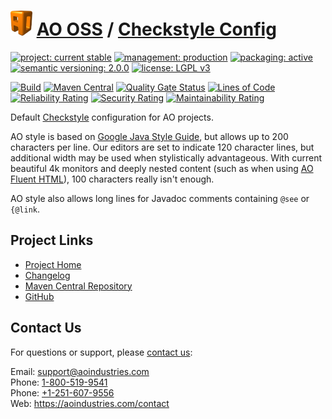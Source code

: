 # [<img src="ao-logo.png" alt="AO Logo" width="35" height="40">](https://github.com/ao-apps) [AO OSS](https://github.com/ao-apps/ao-oss) / [Checkstyle Config](https://github.com/ao-apps/ao-checkstyle-config)

[![project: current stable](https://oss.aoapps.com/ao-badges/project-current-stable.svg)](https://aoindustries.com/life-cycle#project-current-stable)
[![management: production](https://oss.aoapps.com/ao-badges/management-production.svg)](https://aoindustries.com/life-cycle#management-production)
[![packaging: active](https://oss.aoapps.com/ao-badges/packaging-active.svg)](https://aoindustries.com/life-cycle#packaging-active)  
[![semantic versioning: 2.0.0](https://oss.aoapps.com/ao-badges/semver-2.0.0.svg)](https://semver.org/spec/v2.0.0.html)
[![license: LGPL v3](https://oss.aoapps.com/ao-badges/license-lgpl-3.0.svg)](https://www.gnu.org/licenses/lgpl-3.0)

[![Build](https://github.com/ao-apps/ao-checkstyle-config/workflows/Build/badge.svg?branch=master)](https://github.com/ao-apps/ao-checkstyle-config/actions?query=workflow%3ABuild)
[![Maven Central](https://maven-badges.herokuapp.com/maven-central/com.aoapps/ao-checkstyle-config/badge.svg)](https://maven-badges.herokuapp.com/maven-central/com.aoapps/ao-checkstyle-config)
[![Quality Gate Status](https://sonarcloud.io/api/project_badges/measure?branch=master&project=com.aoapps%3Aao-checkstyle-config&metric=alert_status)](https://sonarcloud.io/dashboard?branch=master&id=com.aoapps%3Aao-checkstyle-config)
[![Lines of Code](https://sonarcloud.io/api/project_badges/measure?branch=master&project=com.aoapps%3Aao-checkstyle-config&metric=ncloc)](https://sonarcloud.io/component_measures?branch=master&id=com.aoapps%3Aao-checkstyle-config&metric=ncloc)  
[![Reliability Rating](https://sonarcloud.io/api/project_badges/measure?branch=master&project=com.aoapps%3Aao-checkstyle-config&metric=reliability_rating)](https://sonarcloud.io/component_measures?branch=master&id=com.aoapps%3Aao-checkstyle-config&metric=Reliability)
[![Security Rating](https://sonarcloud.io/api/project_badges/measure?branch=master&project=com.aoapps%3Aao-checkstyle-config&metric=security_rating)](https://sonarcloud.io/component_measures?branch=master&id=com.aoapps%3Aao-checkstyle-config&metric=Security)
[![Maintainability Rating](https://sonarcloud.io/api/project_badges/measure?branch=master&project=com.aoapps%3Aao-checkstyle-config&metric=sqale_rating)](https://sonarcloud.io/component_measures?branch=master&id=com.aoapps%3Aao-checkstyle-config&metric=Maintainability)

Default [Checkstyle](https://checkstyle.org/) configuration for AO projects.

AO style is based on [Google Java Style Guide](https://google.github.io/styleguide/javaguide.html),
but allows up to 200 characters per line.  Our editors are set to indicate 120 character lines, but additional
width may be used when stylistically advantageous.  With current beautiful 4k monitors and deeply nested content
(such as when using [AO Fluent HTML](https://github.com/ao-apps/ao-fluent-html)), 100 characters really isn't enough.

AO style also allows long lines for Javadoc comments containing `@see` or `{@link`.

## Project Links
* [Project Home](https://oss.aoapps.com/checkstyle-config/)
* [Changelog](https://oss.aoapps.com/checkstyle-config/changelog)
* [Maven Central Repository](https://central.sonatype.com/artifact/com.aoapps/ao-checkstyle-config)
* [GitHub](https://github.com/ao-apps/ao-checkstyle-config)

## Contact Us
For questions or support, please [contact us](https://aoindustries.com/contact):

Email: [support@aoindustries.com](mailto:support@aoindustries.com)  
Phone: [1-800-519-9541](tel:1-800-519-9541)  
Phone: [+1-251-607-9556](tel:+1-251-607-9556)  
Web: https://aoindustries.com/contact
